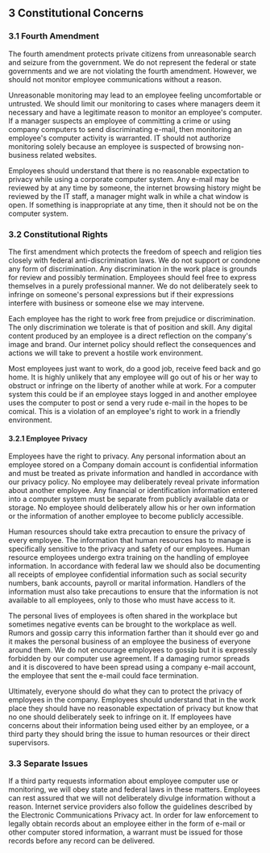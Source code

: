 ## 3 Constitutional Concerns

### 3.1 Fourth Amendment

The fourth amendment protects private citizens from unreasonable search and seizure
from the government. We do not represent the federal or state governments and we are not
violating the fourth amendment. However, we should not monitor employee 
communications without a reason. 

Unreasonable monitoring may lead to an employee feeling uncomfortable or untrusted.
We should limit our monitoring to cases where managers deem it necessary and have a
legitimate reason to monitor an employee's computer. If a manager 
suspects an employee of committing a crime or using company computers to send 
discriminating e-mail, then monitoring an employee's computer activity is warranted. 
IT should not authorize monitoring solely because an employee is suspected of
browsing non-business related websites.

Employees should understand that there is no reasonable expectation to privacy
while using a corporate computer system. Any e-mail may be reviewed by at any time
by someone, the internet browsing history might be reviewed by the IT staff,
a manager might walk in while a chat window is open. If something is inappropriate
at any time, then it should not be on the computer system.

### 3.2 Constitutional Rights

The first amendment which protects the freedom of speech and religion ties closely
with federal anti-discrimination laws. We do not support or condone any form of 
discrimination. Any discrimination in the work place is grounds for review and 
possibly termination. Employees should feel free to express themselves in a purely
professional manner. We do not deliberately seek to infringe on someone's personal
expressions but if their expressions interfere with business or someone else we may
intervene.

Each employee has the right to work free from prejudice or discrimination. The 
only discrimination we tolerate is that of position and skill. Any digital content
produced by an employee is a direct reflection on the company's image and brand.
Our internet policy should reflect the consequences and actions we will take to 
prevent a hostile work environment.

Most employees just want to work, do a good job, receive feed back and go home.
It is highly unlikely that any employee will go out of his or her way to obstruct
or infringe on the liberty of another while at work. For a computer system this could
be if an employee stays logged in and another employee uses the computer to post
or send a very rude e-mail in the hopes to be comical. This is a violation of an
employee's right to work in a friendly environment. 

#### 3.2.1 Employee Privacy

Employees have the right to privacy. Any personal information about an employee stored
on a Company domain account is confidential information and must be treated as private
information and handled in accordance with our privacy policy. No employee may 
deliberately reveal private information about another employee. Any financial or
identification information entered into a computer system must be separate from
publicly available data or storage. No employee should deliberately allow his
or her own information or the information of another employee to become publicly
accessible. 

Human resources should take extra precaution to ensure the privacy of every employee.
The information that human resources has to manage is specifically sensitive to
the privacy and safety of our employees. Human resource employees undergo extra
training on the handling of employee information. In accordance with federal law
we should also be documenting all receipts of employee confidential information
such as social security numbers, bank accounts, payroll or marital information.
Handlers of the information must also take precautions to ensure that the 
information is not available to all employees, only to those who must have access
to it.

The personal lives of employees is often shared in the workplace but sometimes
negative events can be brought to the workplace as well. Rumors and gossip
carry this information farther than it should ever go and it makes the personal
business of an employee the business of everyone around them. We do not encourage
employees to gossip but it is expressly forbidden by our computer use agreement.
If a damaging rumor spreads and it is discovered to have been spread using a 
company e-mail account, the employee that sent the e-mail could face termination.

Ultimately, everyone should do what they can to protect the privacy of employees 
in the company. Employees should understand that in the work place they should
have no reasonable expectation of privacy but know that no one should deliberately
seek to infringe on it. If employees have concerns about their information being 
used either by an employee, or a third party they should bring the issue to 
human resources or their direct supervisors. 

### 3.3 Separate Issues

If a third party requests information about employee computer use or monitoring, 
we will obey state and federal laws in these matters. Employees can rest assured
that we will not deliberately divulge information without a reason. Internet
service providers also follow the guidelines described by the Electronic 
Communications Privacy act. In order for law enforcement to legally obtain records
about an employee either in the form of e-mail or other computer stored information,
a warrant must be issued for those records before any record can be delivered.


